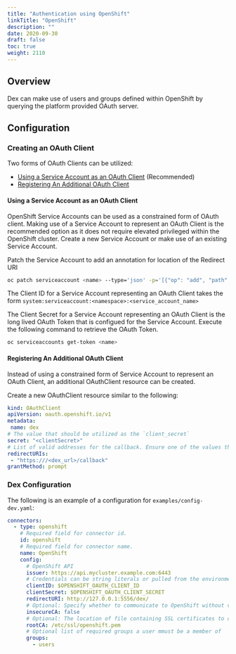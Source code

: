 ```yaml
---
title: "Authentication using OpenShift"
linkTitle: "OpenShift"
description: ""
date: 2020-09-30
draft: false
toc: true
weight: 2110
---
```


## Overview

Dex can make use of users and groups defined within OpenShift by querying the platform provided OAuth server.

## Configuration


### Creating an OAuth Client

Two forms of OAuth Clients can be utilized:

* [Using a Service Account as an OAuth Client](https://docs.openshift.com/container-platform/latest/authentication/using-service-accounts-as-oauth-client.html) (Recommended)
* [Registering An Additional OAuth Client](https://docs.openshift.com/container-platform/latest/authentication/configuring-internal-oauth.html#oauth-register-additional-client_configuring-internal-oauth)

#### Using a Service Account as an OAuth Client

OpenShift Service Accounts can be used as a constrained form of OAuth client. Making use of a Service Account to represent an OAuth Client is the recommended option as it does not require elevated privileged within the OpenShift cluster. Create a new Service Account or make use of an existing Service Account.

Patch the Service Account to add an annotation for location of the Redirect URI

```bash
oc patch serviceaccount <name> --type='json' -p='[{"op": "add", "path": "/metadata/annotations/serviceaccounts.openshift.io~1oauth-redirecturi.dex", "value":"https://<dex_url>/callback"}]'
```

The Client ID for a Service Account representing an OAuth Client takes the form `system:serviceaccount:<namespace>:<service_account_name>`

The Client Secret for a Service Account representing an OAuth Client is the long lived OAuth Token that is configued for the Service Account. Execute the following command to retrieve the OAuth Token.

```bash
oc serviceaccounts get-token <name>
```

#### Registering An Additional OAuth Client

Instead of using a constrained form of Service Account to represent an OAuth Client, an additional OAuthClient resource can be created.

Create a new OAuthClient resource similar to the following:

```yaml
kind: OAuthClient
apiVersion: oauth.openshift.io/v1
metadata:
 name: dex
# The value that should be utilized as the `client_secret`
secret: "<clientSecret>" 
# List of valid addresses for the callback. Ensure one of the values that are provided is `(dex issuer)/callback` 
redirectURIs:
 - "https:///<dex_url>/callback" 
grantMethod: prompt
```

### Dex Configuration

The following is an example of a configuration for `examples/config-dev.yaml`:

```yaml
connectors:
  - type: openshift
    # Required field for connector id.
    id: openshift
    # Required field for connector name.
    name: OpenShift
    config:
      # OpenShift API
      issuer: https://api.mycluster.example.com:6443
      # Credentials can be string literals or pulled from the environment.
      clientID: $OPENSHIFT_OAUTH_CLIENT_ID
      clientSecret: $OPENSHIFT_OAUTH_CLIENT_SECRET
      redirectURI: http://127.0.0.1:5556/dex/
      # Optional: Specify whether to communicate to OpenShift without validating SSL ceertificates
      insecureCA: false
      # Optional: The location of file containing SSL certificates to commmunicate to OpenShift
      rootCA: /etc/ssl/openshift.pem
      # Optional list of required groups a user mmust be a member of
      groups:
        - users
```

